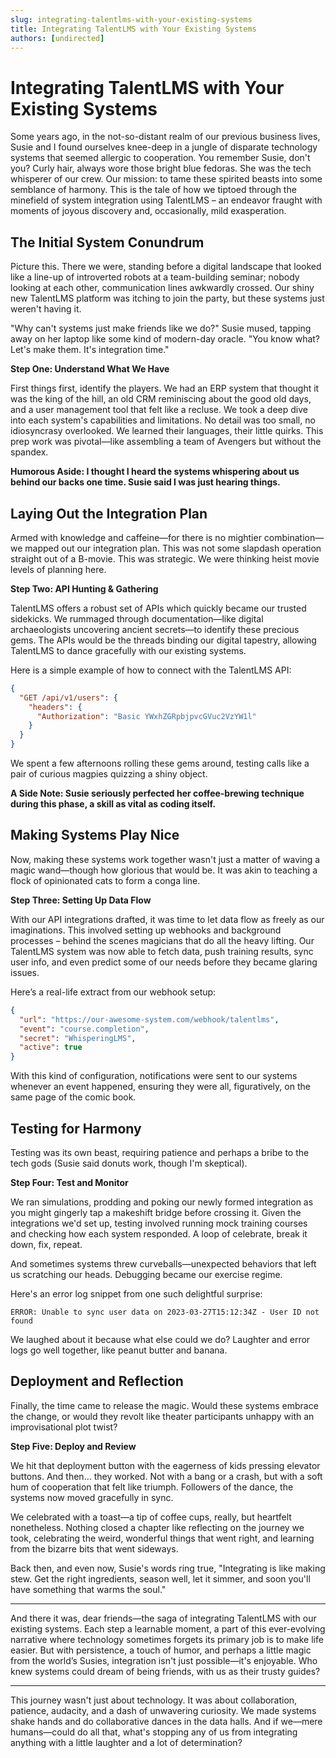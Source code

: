 ```yaml
---
slug: integrating-talentlms-with-your-existing-systems
title: Integrating TalentLMS with Your Existing Systems
authors: [undirected]
---
```



# Integrating TalentLMS with Your Existing Systems

Some years ago, in the not-so-distant realm of our previous business lives, Susie and I found ourselves knee-deep in a jungle of disparate technology systems that seemed allergic to cooperation. You remember Susie, don't you? Curly hair, always wore those bright blue fedoras. She was the tech whisperer of our crew. Our mission: to tame these spirited beasts into some semblance of harmony. This is the tale of how we tiptoed through the minefield of system integration using TalentLMS – an endeavor fraught with moments of joyous discovery and, occasionally, mild exasperation.

## The Initial System Conundrum

Picture this. There we were, standing before a digital landscape that looked like a line-up of introverted robots at a team-building seminar; nobody looking at each other, communication lines awkwardly crossed. Our shiny new TalentLMS platform was itching to join the party, but these systems just weren't having it. 

"Why can't systems just make friends like we do?" Susie mused, tapping away on her laptop like some kind of modern-day oracle. "You know what? Let's make them. It's integration time."

**Step One: Understand What We Have**

First things first, identify the players. We had an ERP system that thought it was the king of the hill, an old CRM reminiscing about the good old days, and a user management tool that felt like a recluse. We took a deep dive into each system's capabilities and limitations. No detail was too small, no idiosyncrasy overlooked. We learned their languages, their little quirks. This prep work was pivotal—like assembling a team of Avengers but without the spandex.

**Humorous Aside: I thought I heard the systems whispering about us behind our backs one time. Susie said I was just hearing things.**

## Laying Out the Integration Plan

Armed with knowledge and caffeine—for there is no mightier combination—we mapped out our integration plan. This was not some slapdash operation straight out of a B-movie. This was strategic. We were thinking heist movie levels of planning here. 

**Step Two: API Hunting & Gathering**

TalentLMS offers a robust set of APIs which quickly became our trusted sidekicks. We rummaged through documentation—like digital archaeologists uncovering ancient secrets—to identify these precious gems. The APIs would be the threads binding our digital tapestry, allowing TalentLMS to dance gracefully with our existing systems.

Here is a simple example of how to connect with the TalentLMS API:

```json
{
  "GET /api/v1/users": {
    "headers": {
      "Authorization": "Basic YWxhZGRpbjpvcGVuc2VzYW1l"
    }
  }
}
```

We spent a few afternoons rolling these gems around, testing calls like a pair of curious magpies quizzing a shiny object. 

**A Side Note: Susie seriously perfected her coffee-brewing technique during this phase, a skill as vital as coding itself.**

## Making Systems Play Nice

Now, making these systems work together wasn't just a matter of waving a magic wand—though how glorious that would be. It was akin to teaching a flock of opinionated cats to form a conga line.

**Step Three: Setting Up Data Flow**

With our API integrations drafted, it was time to let data flow as freely as our imaginations. This involved setting up webhooks and background processes – behind the scenes magicians that do all the heavy lifting. Our TalentLMS system was now able to fetch data, push training results, sync user info, and even predict some of our needs before they became glaring issues.

Here’s a real-life extract from our webhook setup:

```json
{
  "url": "https://our-awesome-system.com/webhook/talentlms",
  "event": "course.completion",
  "secret": "WhisperingLMS",
  "active": true
}
```

With this kind of configuration, notifications were sent to our systems whenever an event happened, ensuring they were all, figuratively, on the same page of the comic book. 

## Testing for Harmony

Testing was its own beast, requiring patience and perhaps a bribe to the tech gods (Susie said donuts work, though I'm skeptical). 

**Step Four: Test and Monitor**

We ran simulations, prodding and poking our newly formed integration as you might gingerly tap a makeshift bridge before crossing it. Given the integrations we'd set up, testing involved running mock training courses and checking how each system responded. A loop of celebrate, break it down, fix, repeat. 

And sometimes systems threw curveballs—unexpected behaviors that left us scratching our heads. Debugging became our exercise regime.

Here's an error log snippet from one such delightful surprise:

```
ERROR: Unable to sync user data on 2023-03-27T15:12:34Z - User ID not found
```

We laughed about it because what else could we do? Laughter and error logs go well together, like peanut butter and banana.

## Deployment and Reflection

Finally, the time came to release the magic. Would these systems embrace the change, or would they revolt like theater participants unhappy with an improvisational plot twist?

**Step Five: Deploy and Review**

We hit that deployment button with the eagerness of kids pressing elevator buttons. And then… they worked. Not with a bang or a crash, but with a soft hum of cooperation that felt like triumph. Followers of the dance, the systems now moved gracefully in sync.

We celebrated with a toast—a tip of coffee cups, really, but heartfelt nonetheless. Nothing closed a chapter like reflecting on the journey we took, celebrating the weird, wonderful things that went right, and learning from the bizarre bits that went sideways.

Back then, and even now, Susie's words ring true, "Integrating is like making stew. Get the right ingredients, season well, let it simmer, and soon you'll have something that warms the soul."

---

And there it was, dear friends—the saga of integrating TalentLMS with our existing systems. Each step a learnable moment, a part of this ever-evolving narrative where technology sometimes forgets its primary job is to make life easier. But with persistence, a touch of humor, and perhaps a little magic from the world’s Susies, integration isn't just possible—it's enjoyable. Who knew systems could dream of being friends, with us as their trusty guides?

---

This journey wasn't just about technology. It was about collaboration, patience, audacity, and a dash of unwavering curiosity. We made systems shake hands and do collaborative dances in the data halls. And if we—mere humans—could do all that, what's stopping any of us from integrating anything with a little laughter and a lot of determination?